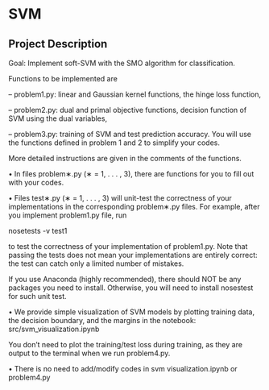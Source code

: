 # SVM

## Project Description
Goal: Implement soft-SVM with the SMO algorithm for classification.

Functions to be implemented are

  – problem1.py: linear and Gaussian kernel functions, the hinge loss function,

  – problem2.py: dual and primal objective functions, decision function of SVM using the dual variables,

  – problem3.py: training of SVM and test prediction accuracy. You will use the functions defined in problem 1 and 2 to simplify your codes.

More detailed instructions are given in the comments of the functions.

• In files problem∗.py (∗ = 1, . . . , 3), there are functions for you to fill out with your codes.

• Files test∗.py (∗ = 1, . . . , 3) will unit-test the correctness of your implementations in the corresponding
problem∗.py files. For example, after you implement problem1.py file, run

nosetests -v test1

to test the correctness of your implementation of problem1.py. Note that passing the tests does not
mean your implementations are entirely correct: the test can catch only a limited number of mistakes.

If you use Anaconda (highly recommended), there should NOT be any packages you need to install.
Otherwise, you will need to install nosestest for such unit test.

• We provide simple visualization of SVM models by plotting training data, the decision boundary, and
the margins in the notebook:
src/svm_visualization.ipynb

You don’t need to plot the training/test loss during training, as they are output to the terminal when
we run problem4.py.

• There is no need to add/modify codes in svm visualization.ipynb or problem4.py
